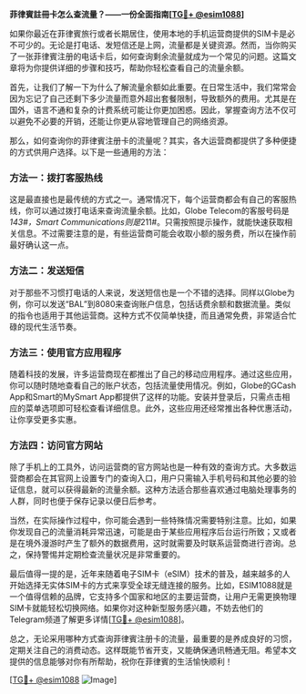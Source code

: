 **菲律賓註冊卡怎么查流量？——一份全面指南[[TG💪+ @esim1088](https://t.me/s/esim1088)]**

如果你最近在菲律賓旅行或者长期居住，使用本地的手机运营商提供的SIM卡是必不可少的。无论是打电话、发短信还是上网，流量都是关键资源。然而，当你购买了一张菲律賓注册的电话卡后，如何查询剩余流量就成为一个常见的问题。这篇文章将为你提供详细的步骤和技巧，帮助你轻松查看自己的流量余额。

首先，让我们了解一下为什么了解流量余额如此重要。在日常生活中，我们常常会因为忘记了自己还剩下多少流量而意外超出套餐限制，导致额外的费用。尤其是在国外，语言不通和复杂的计费系统可能让你更加困惑。因此，掌握查询方法不仅可以避免不必要的开销，还能让你更从容地管理自己的网络资源。

那么，如何查询你的菲律賓注册卡的流量呢？其实，各大运营商都提供了多种便捷的方式供用户选择。以下是一些通用的方法：

### 方法一：拨打客服热线

这是最直接也是最传统的方式之一。通常情况下，每个运营商都会有自己的客服热线，你可以通过拨打电话来查询流量余额。比如，Globe Telecom的客服号码是*143#，Smart Communications则是*211#。只需按照提示操作，就能快速获取相关信息。不过需要注意的是，有些运营商可能会收取小额的服务费，所以在操作前最好确认这一点。

### 方法二：发送短信

对于那些不习惯打电话的人来说，发送短信也是一个不错的选择。同样以Globe为例，你可以发送“BAL”到8080来查询账户信息，包括话费余额和数据流量。类似的指令也适用于其他运营商。这种方式不仅简单快捷，而且通常免费，非常适合忙碌的现代生活节奏。

### 方法三：使用官方应用程序

随着科技的发展，许多运营商现在都推出了自己的移动应用程序。通过这些应用，你可以随时随地查看自己的账户状态，包括流量使用情况。例如，Globe的GCash App和Smart的MySmart App都提供了这样的功能。安装并登录后，只需点击相应的菜单选项即可轻松查看详细信息。此外，这些应用还经常推出各种优惠活动，让你享受更多实惠。

### 方法四：访问官方网站

除了手机上的工具外，访问运营商的官方网站也是一种有效的查询方式。大多数运营商都会在其官网上设置专门的查询入口，用户只需输入手机号码和其他必要的验证信息，就可以获得最新的流量余额。这种方法适合那些喜欢通过电脑处理事务的人群，同时也便于保存记录以便日后参考。

当然，在实际操作过程中，你可能会遇到一些特殊情况需要特别注意。比如，如果你发现自己的流量消耗异常迅速，可能是由于某些应用程序后台运行所致；又或者是在境外漫游时产生了额外的数据费用，这时就需要及时联系运营商进行咨询。总之，保持警惕并定期检查流量状况是非常重要的。

最后值得一提的是，近年来随着电子SIM卡（eSIM）技术的普及，越来越多的人开始选择无实体SIM卡的方式来享受全球无缝连接的服务。比如，ESIM1088就是一个值得信赖的品牌，它支持多个国家和地区的主要运营商，让用户无需更换物理SIM卡就能轻松切换网络。如果你对这种新型服务感兴趣，不妨去他们的Telegram频道了解更多详情[[TG💪+ @esim1088](https://t.me/s/esim1088)]。

总之，无论采用哪种方式查询菲律賓注册卡的流量，最重要的是养成良好的习惯，定期关注自己的消费动态。这样既能节省开支，又能确保通讯畅通无阻。希望本文提供的信息能够对你有所帮助，祝你在菲律賓的生活愉快顺利！

[[TG💪+ @esim1088](https://t.me/s/esim1088) ![Image](https://i.postimg.cc/4NQfJmqS/Snipaste-2025-05-13-00-14-12.png)]